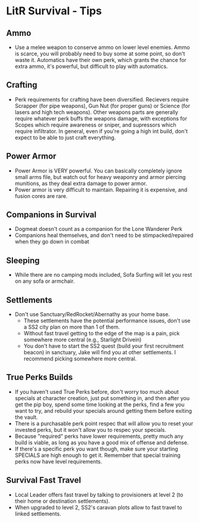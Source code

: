 # LitR Survival - Tips

## Ammo    
- Use a melee weapon to conserve ammo on lower level enemies. Ammo is scarce, you will probably need to buy some at some point, so don't waste it. Automatics have their own perk, which grants the chance for extra ammo, it's powerful, but difficult to play with automatics.

## Crafting
- Perk requirements for crafting have been diversified. Recievers require Scrapper (for pipe weapons), Gun Nut (for proper guns) or Science (for lasers and high tech weapons). Other weapons parts are generally require whatever perk buffs the weapons damage, with exceptions for Scopes which require awareness or sniper, and supressors which require infiltrator. In general, even if you're going a high int build, don't expect to be able to just craft everything.

## Power Armor
- Power Armor is VERY powerful. You can basically completely ignore small arms file, but watch out for heavy weaponry and armor piercing munitions, as they deal extra damage to power armor.
- Power armor is very difficult to maintain. Repairing it is expensive, and fusion cores are rare.

## Companions in Survival
- Dogmeat doesn't count as a companion for the Lone Wanderer Perk
- Companions heal themselves, and don't need to be stimpacked/repaired when they go down in combat

## Sleeping
- While there are no camping mods included, Sofa Surfing will let you rest on any sofa or armchair.

## Settlements
- Don't use Sanctuary/RedRocket/Abernathy as your home base. 
    * These settlements have the potential performance issues, don't use a SS2 city plan on more than 1 of them.
    * Without fast travel getting to the edge of the map is a pain, pick somewhere more central (e.g., Starlight Drivein)
    * You don't have to start the SS2 quest (build your first recruitment beacon) in sanctuary, Jake will find you at other settlements. I recommend picking somewhere more central.

## True Perks Builds
- If you haven't used True Perks before, don't worry too much about specials at character creation, just put something in, and then after you get the pip boy, spend some time looking at the perks, find a few you want to try, and rebuild your specials around getting them before exiting the vault.
- There is a purchasable perk point respec that will allow you to reset your invested perks, but it won't allow you to respec your specials.
- Because "required" perks have lower requirements, pretty much any build is viable, as long as you have a good mix of offense and defense. 
- If there's a specific perk you want though, make sure your starting SPECIALS are high enough to get it. Remember that special training perks now have level requirements.

## Survival Fast Travel
- Local Leader offers fast travel by talking to provisioners at level 2 (to their home or destination settlements).
- When upgraded to level 2, SS2's caravan plots allow to fast travel to linked settlements.
